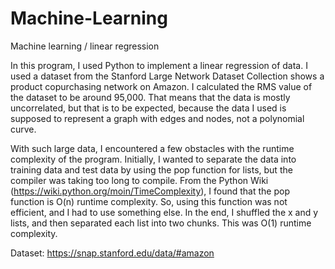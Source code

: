 # Machine-Learning
Machine learning / linear regression


In this program, I used Python to implement a linear regression of data.
I used a dataset from the Stanford Large Network Dataset Collection shows a product copurchasing network on Amazon.
I calculated the RMS value of the dataset to be around 95,000. That means that the data is
mostly uncorrelated, but that is to be expected, because the data I used is supposed to
represent a graph with edges and nodes, not a polynomial curve.


With such large data, I encountered a few obstacles with the runtime complexity of the
program. Initially, I wanted to separate the data into training data and test data by using
the pop function for lists, but the compiler was taking too long to compile. From the Python
Wiki (https://wiki.python.org/moin/TimeComplexity), I found that the pop function is
O(n) runtime complexity. So, using this function was not efficient, and I had to use
something else. In the end, I shuffled the x and y lists, and then separated each list into two
chunks. This was O(1) runtime complexity.


Dataset: https://snap.stanford.edu/data/#amazon
